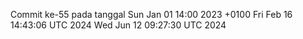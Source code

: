 Commit ke-55 pada tanggal Sun Jan 01 14:00 2023 +0100
Fri Feb 16 14:43:06 UTC 2024
Wed Jun 12 09:27:30 UTC 2024
